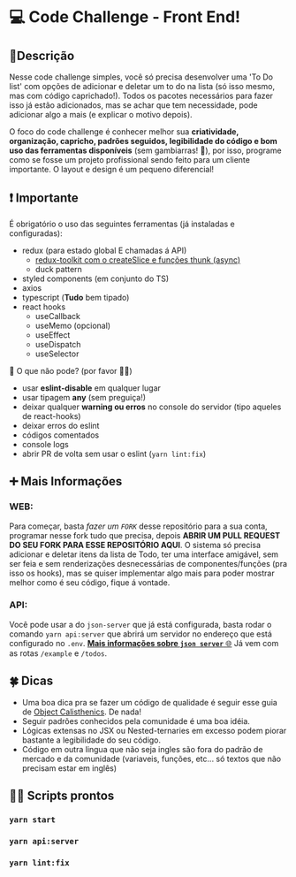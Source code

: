 # 💻 Code Challenge - Front End!

## 📝Descrição

Nesse code challenge simples, você só precisa desenvolver uma 'To Do list' com opções de adicionar e deletar um to do na lista (só isso mesmo, mas com código caprichado!).
Todos os pacotes necessários para fazer isso já estão adicionados, mas se achar que tem necessidade, pode adicionar algo a mais (e explicar o motivo depois).

O foco do code challenge é conhecer melhor sua **criatividade, organização, capricho, padrões seguidos, legibilidade do código e bom uso das ferramentas disponíveis** (sem gambiarras! 🤣), por isso, programe como se fosse um projeto profissional sendo feito para um cliente importante. O layout e design é um pequeno diferencial!

## ❗ Importante

É obrigatório o uso das seguintes ferramentas (já instaladas e configuradas):

- redux (para estado global E chamadas á API)
  - [redux-toolkit com o createSlice e funções thunk (async)](https://redux-toolkit.js.org/usage/usage-with-typescript#createslice)
  - duck pattern
- styled components (em conjunto do TS)
- axios
- typescript (**Tudo** bem tipado)
- react hooks
  - useCallback
  - useMemo (opcional)
  - useEffect
  - useDispatch
  - useSelector

🚫 O que não pode? (por favor 🙏😂)

- usar **eslint-disable** em qualquer lugar
- usar tipagem **any** (sem preguiça!)
- deixar qualquer **warning ou erros** no console do servidor (tipo aqueles de react-hooks)
- deixar erros do eslint
- códigos comentados
- console logs
- abrir PR de volta sem usar o eslint (`yarn lint:fix`)

## ➕ Mais Informações

### WEB:

Para começar, basta *fazer um `FORK`* desse repositório para a sua conta, programar nesse fork tudo que precisa, depois **ABRIR UM PULL REQUEST DO SEU FORK PARA ESSE REPOSITÓRIO AQUI**.
O sistema só precisa adicionar e deletar itens da lista de Todo, ter uma interface amigável, sem ser feia e sem renderizações desnecessárias de componentes/funções (pra isso os hooks), mas se quiser implementar algo mais para poder mostrar melhor como é seu código, fique á vontade.

### API:

Você pode usar a do `json-server` que já está configurada, basta rodar o comando `yarn api:server` que abrirá um servidor no endereço que está configurado no `.env`.
[**Mais informações sobre `json server`** 🌐](https://github.com/typicode/json-server#json-server--)
Já vem com as rotas `/example` e `/todos`.

## 🍀 Dicas

- Uma boa dica pra se fazer um código de qualidade é seguir esse guia de [Object Calisthenics](https://medium.com/@rafaelcruz_48213/desenvolva-um-c%C3%B3digo-melhor-com-object-calisthenics-d5364767a9ba). De nada!
- Seguir padrões conhecidos pela comunidade é uma boa idéia.
- Lógicas extensas no JSX ou Nested-ternaries em excesso podem piorar bastante a legibilidade do seu código.
- Código em outra lingua que não seja ingles são fora do padrão de mercado e da comunidade (variaveis, funções, etc... só textos que não precisam estar em inglês)

## 👨‍💻 Scripts prontos

### `yarn start`

### `yarn api:server`

### `yarn lint:fix`
